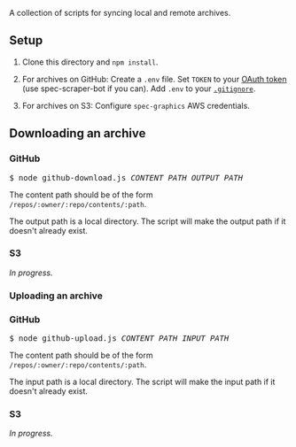 A collection of scripts for syncing local and remote archives.

## Setup

1. Clone this directory and `npm install`.

2. For archives on GitHub: Create a `.env` file. Set `TOKEN` to your [OAuth token](https://help.github.com/articles/creating-an-access-token-for-command-line-use) (use spec-scraper-bot if you can). Add `.env` to your [`.gitignore`](https://guide.freecodecamp.org/git/gitignore/).

3. For archives on S3: Configure `spec-graphics` AWS credentials.

## Downloading an archive

### GitHub

<pre>
$ node github-download.js <var>CONTENT_PATH</var> <var>OUTPUT_PATH</var>
</pre>

The content path should be of the form `/repos/:owner/:repo/contents/:path`.

The output path is a local directory. The script will make the output path if it doesn't already exist.

### S3

_In progress._

### Uploading an archive

### GitHub

<pre>
$ node github-upload.js <var>CONTENT_PATH</var> <var>INPUT_PATH</var>
</pre>

The content path should be of the form `/repos/:owner/:repo/contents/:path`.

The input path is a local directory. The script will make the input path if it doesn't already exist.

### S3

_In progress._
